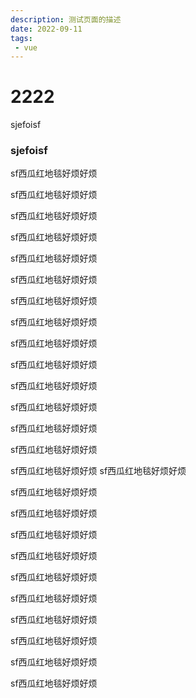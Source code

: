 ```yaml
---
description: 测试页面的描述
date: 2022-09-11
tags:
 - vue
---
```

# 2222
sjefoisf
### sjefoisf

sf西瓜红地毯好烦好烦


sf西瓜红地毯好烦好烦


sf西瓜红地毯好烦好烦


sf西瓜红地毯好烦好烦


sf西瓜红地毯好烦好烦


sf西瓜红地毯好烦好烦


sf西瓜红地毯好烦好烦


sf西瓜红地毯好烦好烦


sf西瓜红地毯好烦好烦


sf西瓜红地毯好烦好烦


sf西瓜红地毯好烦好烦


sf西瓜红地毯好烦好烦


sf西瓜红地毯好烦好烦


sf西瓜红地毯好烦好烦


sf西瓜红地毯好烦好烦
sf西瓜红地毯好烦好烦


sf西瓜红地毯好烦好烦


sf西瓜红地毯好烦好烦


sf西瓜红地毯好烦好烦


sf西瓜红地毯好烦好烦


sf西瓜红地毯好烦好烦


sf西瓜红地毯好烦好烦


sf西瓜红地毯好烦好烦


sf西瓜红地毯好烦好烦


sf西瓜红地毯好烦好烦


sf西瓜红地毯好烦好烦